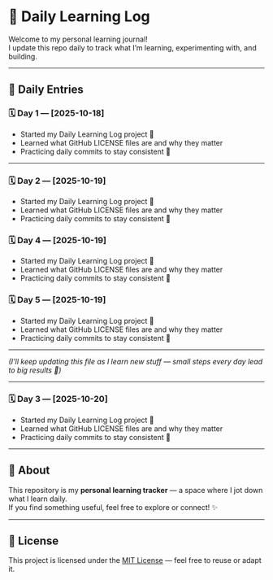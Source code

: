# 🧠 Daily Learning Log

Welcome to my personal learning journal!  
I update this repo daily to track what I’m learning, experimenting with, and building.

---

## 📅 Daily Entries

### 🗓️ Day 1 — [2025-10-18]
- Started my Daily Learning Log project 🧩  
- Learned what GitHub LICENSE files are and why they matter  
- Practicing daily commits to stay consistent 💪  

---

### 🗓️ Day 2 — [2025-10-19]
- Started my Daily Learning Log project 🧩  
- Learned what GitHub LICENSE files are and why they matter  
- Practicing daily commits to stay consistent 💪  

### 🗓️ Day 4 — [2025-10-19]
- Started my Daily Learning Log project 🧩  
- Learned what GitHub LICENSE files are and why they matter  
- Practicing daily commits to stay consistent 💪

### 🗓️ Day 5 — [2025-10-19]
- Started my Daily Learning Log project 🧩  
- Learned what GitHub LICENSE files are and why they matter  
- Practicing daily commits to stay consistent 💪  

---
*(I’ll keep updating this file as I learn new stuff — small steps every day lead to big results 🚀)*

---


### 🗓️ Day 3 — [2025-10-20]
- Started my Daily Learning Log project 🧩  
- Learned what GitHub LICENSE files are and why they matter  
- Practicing daily commits to stay consistent 💪  

---
## 🧾 About
This repository is my **personal learning tracker** — a space where I jot down what I learn daily.  
If you find something useful, feel free to explore or connect! ✨  

---

## 📜 License
This project is licensed under the [MIT License](./LICENSE) — feel free to reuse or adapt it.
